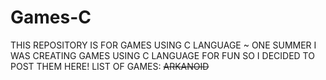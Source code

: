 # Games-C
THIS REPOSITORY IS FOR GAMES USING C LANGUAGE 
~ ONE SUMMER I WAS CREATING GAMES USING C LANGUAGE FOR FUN SO I DECIDED TO POST THEM HERE!
LIST OF GAMES:
~~ARKANOID~~
